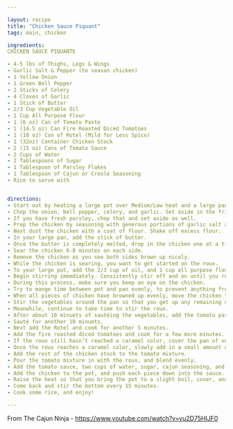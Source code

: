 ```yaml
---

layout: recipe
title: "Chicken Sauce Piquant"
tags: main, chicken

ingredients:
CHICKEN SAUCE PIQUANTE

- 4-5 lbs of Thighs, Legs & Wings
- Garlic Salt & Pepper (to season chicken)
- 1 Yellow Onion
- 1 Green Bell Pepper
- 2 Sticks of Celery
- 4 Cloves of Garlic
- 1 Stick of Butter
- 2/3 Cup Vegetable Oil
- 1 Cup All Purpose Flour
- 1 (6 oz) Can of Tomato Paste
- 1 (14.5 oz) Can Fire Roasted Diced Tomatoes
- 1 (10 oz) Can of Rotel (Mild for Less Spice)
- 1 (32oz) Container Chicken Stock
- 2 (15 oz) Cans of Tomato Sauce
- 2 Cups of Water
- 2 Tablespoons of Sugar
- 1 Tablespoon of Parsley Flakes
- 1 Tablespoon of Cajun or Creole Seasoning
- Rice to serve with


directions:
- Start out by heating a large pot over Medium/Low heat and a large pan over Medium heat.
- Chop the onion, bell pepper, celery, and garlic. Set aside in the fridge.
- If you have fresh parsley, chop that and set aside as well.
- Prep the chicken by seasoning with generous portions of garlic salt and black pepper.
- Next dust the chicken with a coat of flour. Shake off excess flour.
- In your large pan, add the stick of butter.
- Once the butter is completely melted, drop in the chicken one at a time.
- Sear the chicken 6-8 minutes on each side.
- Remove the chicken as you see both sides brown up nicely.
- While the chicken is searing, you want to get started on the roux.
- To your large pot, add the 2/3 cup of oil, and 1 cup all purpose flour.
- Begin stirring immediately. Consistently stir off and on until you reach a brown caramel-like color.
- During this process, make sure you keep an eye on the chicken.
- Try to mange time between pot and pan evenly, to prevent anything from burning.
- When all pieces of chicken have browned up evenly, move the chicken to a bowl, and add the chopped vegetables into the large pan.
- Stir the vegetables around the pan so that you get up any remaining drippings that were leftover from the chicken.
- Meanwhile, continue to take time to stir the roux.
- After about 10 minuets of sautéing the vegetables, add the tomato paste.
- Sauté for another 10 minuets.
- Next add the Rotel and cook for another 5 minutes.
- Add the fire roasted diced tomatoes and cook for a few more minutes.
- If the roux still hasn’t reached a caramel color, cover the pan of vegetables, lower to a simmering heat, and just come back to it every so often as you continue to cook the roux.
- Once the roux reaches a caramel color, slowly add in a small amount of the chicken stock. Stir until you reach a creamy mixture.
- Add the rest of the chicken stock to the tomato mixture.
- Pour the tomato mixture in with the roux, and blend evenly.
- Add the tomato sauce, two cups of water, sugar, cajun seasoning, and chopped parsley to the pot. Mix well
- Add the chicken to the pot, and push each piece down into the sauce. Pour in any remaining juices from the bowl the chicken was in.
- Raise the heat so that you bring the pot to a slight boil, cover, and let simmer for 2 hours.
- Come back and stir the bottom every 15 minutes.
- Cook some rice, and enjoy!

---
```

From The Cajun Ninja - https://www.youtube.com/watch?v=vu2D75HlJF0